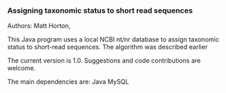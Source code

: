 ### Assigning taxonomic status to short read sequences 
Authors: Matt Horton,

This Java program uses a local NCBI nt/nr database to assign taxonomic status to short-read sequences.
The algorithm was described earlier

The current version is 1.0. Suggestions and code contributions are welcome.

The main dependencies are:
Java
MySQL
